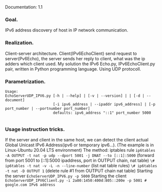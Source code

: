 Documentation: 1.1
### Goal.
IPv6 address discovery of host in IP network communication.
### Realization.
Client-server architecture. Client(IPv6EchoClient) send request to server(Pv6Echo), the server sends her reply to client, what was the ip adders which client used.
My solution the IPv6 Echo.py, IPv6EchoClient.py pair, written in Python programming language. Using UDP protocoll.
### Parametrization.
```
Usage: 
EchoServerUDP_IPV6.py [-h | --help] | [-v | --version] | | [-d | --document]
                      [-i ipv6_address | --ipaddr ipv6_address] | [-p port_number | --portnumber port_number] 
                      defaults: ipv6_address "::1" port_number 5000
              
```
### Usage instruction tricks.
If the server and client in the same host, we can detect the client actual Global Unicast IPv6  Address(ipv6 or temporary ipv6...).
(The example is in Linux-Ubuntu 20.04 LTS environment)
The method:
iptables rule
```ip6tables -A OUTPUT -t nat -p udp --dport 5001 -j DNAT --to [::1]:5000```
(forward from port 5001 to [::1]:5000 ipaddress, port in OUTPUT chain, nat table)
```\# ip6tables -t nat -v -L -n --line-number```
(list nat table rules)
```\# ip6tables -t nat -D OUTPUT 1```
(delete rule #1 from OUTPUT chain nat table) 
Starting the server
```EchoServerUDP_IPV6.py -p 5000```
Starting the client
```EchoServerUDP_IPV6Client.py -i 2a00:1450:400d:805::200e -p 5001 # google.com IPv6 address```


            

